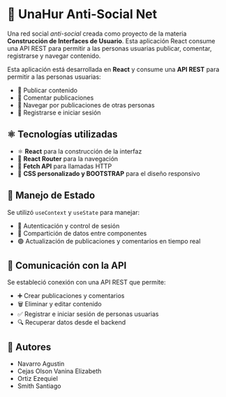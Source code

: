 # 🧠 UnaHur Anti-Social Net

Una red social _anti-social_ creada como proyecto de la materia **Construcción de Interfaces de Usuario**. Esta aplicación React consume una API REST para permitir a las personas usuarias publicar, comentar, registrarse y navegar contenido.

Esta aplicación está desarrollada en **React** y consume una **API REST** para permitir a las personas usuarias:

- 📝 Publicar contenido
- 💬 Comentar publicaciones
- 🧭 Navegar por publicaciones de otras personas
- 👤 Registrarse e iniciar sesión

## ⚛️ Tecnologías utilizadas

- ⚛️ **React** para la construcción de la interfaz
- 🧭 **React Router** para la navegación
- 🔁 **Fetch API** para llamadas HTTP
- 🎨 **CSS personalizado y BOOTSTRAP** para el diseño responsivo

## 🧠 Manejo de Estado

Se utilizó `useContext` y `useState` para manejar:

- 🔐 Autenticación y control de sesión
- 🧩 Compartición de datos entre componentes
- 🟢 Actualización de publicaciones y comentarios en tiempo real

## 🔄 Comunicación con la API

Se estableció conexión con una API REST que permite:

- ➕ Crear publicaciones y comentarios
- 🗑️ Eliminar y editar contenido
- ✅ Registrar e iniciar sesión de personas usuarias
- 🔍 Recuperar datos desde el backend

## 👥 Autores

- Navarro Agustin
- Cejas Olson Vanina Elizabeth
- Ortiz Ezequiel
- Smith Santiago
